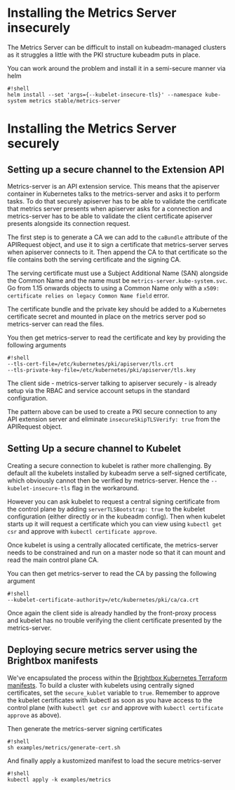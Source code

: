 # Installing the Metrics Server insecurely

The Metrics Server can be difficult to install on kubeadm-managed clusters as it
struggles a little with the PKI structure kubeadm puts in place.

You can work around the problem and install it in a semi-secure manner via helm

    #!shell
    helm install --set 'args={--kubelet-insecure-tls}' --namespace kube-system metrics stable/metrics-server

# Installing the Metrics Server securely

## Setting up a secure channel to the Extension API

Metrics-server is an API extension service. This means that the apiserver
container in Kubernetes talks to the metrics-server and asks it to perform
tasks. To do that securely apiserver has to be able to validate the
certificate that metrics server presents when apiserver asks for a connection
and metrics-server has to be able to validate the client certificate
apiserver presents alongside its connection request.

The first step is to generate a CA we can add to the `caBundle` attribute
of the APIRequest object, and use it to sign a certificate that metrics-server
serves when apiserver connects to it. Then append the CA to that
certificate so the file contains both the serving certificate and the
signing CA.

The serving certificate must use a Subject Additional Name (SAN) alongside
the Common Name and the name must be `metrics-server.kube-system.svc`. Go
from 1.15 onwards objects to using a Common Name only with a `x509:
certificate relies on legacy Common Name field` error.

The certificate bundle and the private key should be added to a Kubernetes
certificate secret and mounted in place on the metrics server pod so
metrics-server can read the files.

You then get metrics-server to read the certificate and key by providing the
following arguments

    #!shell
    --tls-cert-file=/etc/kubernetes/pki/apiserver/tls.crt
    --tls-private-key-file=/etc/kubernetes/pki/apiserver/tls.key

The client side - metrics-server talking to apiserver securely - is
already setup via the RBAC and service account setups in the standard
configuration.

The pattern above can be used to create a PKI secure connection to any
API extension server and eliminate `insecureSkipTLSVerify: true` from
the APIRequest object.

## Setting Up a secure channel to Kubelet

Creating a secure connection to kubelet is rather more challenging. By
default all the kubelets installed by kubeadm serve a self-signed
certificate, which obviously cannot then be verified by metrics-server.
Hence the `--kubelet-insecure-tls` flag in the workaround.

However you can ask kubelet to request a central signing certificate
from the control plane by adding `serverTLSBootstrap: true` to the
kubelet configuration (either directly or in the kubeadm config). Then
when kubelet starts up it will request a certificate which you can view
using `kubectl get csr` and approve with `kubectl certificate approve`.

Once kubelet is using a centrally allocated certificate, the metrics-server 
needs to be constrained and run on a master node so that it can
mount and read the main control plane CA.

You can then get metrics-server to read the CA by passing the following argument

    #!shell
    --kubelet-certificate-authority=/etc/kubernetes/pki/ca/ca.crt

Once again the client side is already handled by the front-proxy process
and kubelet has no trouble verifying the client certificate presented
by the metrics-server.

## Deploying secure metrics server using the Brightbox manifests

We've encapsulated the process within the [Brightbox Kubernetes Terraform
manifests](https://github.com/brightbox/kubernetes-cluster). To build
a cluster with kubelets using centrally signed certificates, set
the `secure_kublet` variable to `true`. Remember to approve the kubelet
certificates with kubectl as soon as you have access to the control plane
(with `kubectl get csr` and approve with `kubectl certificate approve`
as above).

Then generate the metrics-server signing certificates

    #!shell
    sh examples/metrics/generate-cert.sh

And finally apply a kustomized manifest to load the secure metrics-server

    #!shell
    kubectl apply -k examples/metrics

